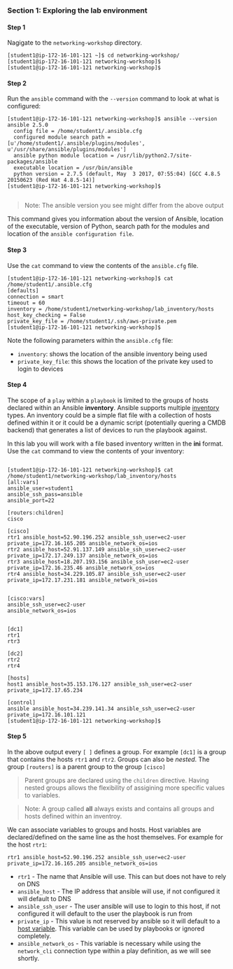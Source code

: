 ### Section 1: Exploring the lab environment

#### Step 1

Nagigate to the `networking-workshop` directory.


``` 
[student1@ip-172-16-101-121 ~]$ cd networking-workshop/
[student1@ip-172-16-101-121 networking-workshop]$ 
[student1@ip-172-16-101-121 networking-workshop]$ 

```

#### Step 2

Run the `ansible` command with the `--version` command to look at what is configured:


``` 
[student1@ip-172-16-101-121 networking-workshop]$ ansible --version
ansible 2.5.0
  config file = /home/student1/.ansible.cfg
  configured module search path = [u'/home/student1/.ansible/plugins/modules', u'/usr/share/ansible/plugins/modules']
  ansible python module location = /usr/lib/python2.7/site-packages/ansible
  executable location = /usr/bin/ansible
  python version = 2.7.5 (default, May  3 2017, 07:55:04) [GCC 4.8.5 20150623 (Red Hat 4.8.5-14)]
[student1@ip-172-16-101-121 networking-workshop]$ 


```

> Note: The ansible version you see might differ from the above output


This command gives you information about the version of Ansible, location of the executable, version of Python, search path for the modules and location of the `ansible configuration file`.

#### Step 3

Use the `cat` command to view the contents of the `ansible.cfg` file. 


```
[student1@ip-172-16-101-121 networking-workshop]$ cat /home/student1/.ansible.cfg 
[defaults]
connection = smart
timeout = 60
inventory = /home/student1/networking-workshop/lab_inventory/hosts
host_key_checking = False
private_key_file = /home/student1/.ssh/aws-private.pem
[student1@ip-172-16-101-121 networking-workshop]$ 

```

Note the following parameters within the `ansible.cfg` file:

 - `inventory`: shows the location of the ansible inventory being used
 - `private_key_file`: this shows the location of the private key used to login to devices



#### Step 4

The scope of a `play` within a `playbook` is limited to the groups of hosts declared within an Ansible **inventory**. Ansible supports multiple [inventory](http://docs.ansible.com/ansible/latest/intro_inventory.html) types. An inventory could be a simple flat file with a collection of hosts defined within it or it could be a dynamic script (potentially quering a CMDB backend) that generates a list of devices to run the playbook against.

In this lab you will work with a file based inventory written in the **ini** format. Use the `cat` command to view the contents of your inventory:


``` 

[student1@ip-172-16-101-121 networking-workshop]$ cat /home/student1/networking-workshop/lab_inventory/hosts
[all:vars]
ansible_user=student1
ansible_ssh_pass=ansible
ansible_port=22

[routers:children]
cisco

[cisco]
rtr1 ansible_host=52.90.196.252 ansible_ssh_user=ec2-user private_ip=172.16.165.205 ansible_network_os=ios
rtr2 ansible_host=52.91.137.149 ansible_ssh_user=ec2-user private_ip=172.17.249.137 ansible_network_os=ios
rtr3 ansible_host=18.207.193.156 ansible_ssh_user=ec2-user private_ip=172.16.235.46 ansible_network_os=ios
rtr4 ansible_host=34.229.105.87 ansible_ssh_user=ec2-user private_ip=172.17.231.181 ansible_network_os=ios


[cisco:vars]
ansible_ssh_user=ec2-user
ansible_network_os=ios


[dc1]
rtr1
rtr3

[dc2]
rtr2
rtr4

[hosts]
host1 ansible_host=35.153.176.127 ansible_ssh_user=ec2-user private_ip=172.17.65.234

[control]
ansible ansible_host=34.239.141.34 ansible_ssh_user=ec2-user private_ip=172.16.101.121
[student1@ip-172-16-101-121 networking-workshop]$ 

```

#### Step 5

In the above output every `[ ]` defines a group. For example `[dc1]` is a group that contains the hosts `rtr1` and `rtr2`. Groups can also be _nested_. The group `[routers]` is a parent group to the group `[cisco]`

> Parent groups are declared using the `children` directive. Having nested groups allows the flexibility of assigining more specific values to variables.


> Note: A group called **all** always exists and contains all groups and hosts defined within an inventroy.


We can associate variables to groups and hosts. Host variables are declared/defined on the same line as the host themselves. For example for the host `rtr1`:

```
rtr1 ansible_host=52.90.196.252 ansible_ssh_user=ec2-user private_ip=172.16.165.205 ansible_network_os=ios

```

 - `rtr1` - The name that Ansible will use.  This can but does not have to rely on DNS
 - `ansible_host` - The IP address that ansible will use, if not configured it will default to DNS
 - `ansible_ssh_user` - The user ansible will use to login to this host, if not configured it will default to the user the playbook is run from
 - `private_ip` - This value is not reserved by ansible so it will default to a [host variable](http://docs.ansible.com/ansible/latest/intro_inventory.html#host-variables).  This variable can be used by playbooks or ignored completely.
- `ansible_network_os` - This variable is necessary while using the `network_cli` connection type within a play definition, as we will see shortly.



